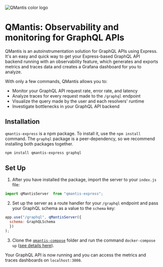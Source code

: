![QMantis color logo](https://i.ibb.co/YjZnTdj/QMantis-logo-color-small2.png)

# QMantis: Observability and monitoring for GraphQL APIs

QMantis is an autoinstrumentation solution for GraphQL APIs using Express. It's an easy and quick way to get your Express-based GraphQL API backend running with an observability feature, which generates and exports metrics and traces data and creates a Grafana dashboard for you to analyze.

With only a few commands, QMantis allows you to:

- Monitor your GraphQL API request rate, error rate, and latency
- Analyze traces for every request made to the `/graphql` endpoint
- Visualize the query made by the user and each resolvers' runtime
- Investigate bottlenecks in your GraphQL API backend

## Installation

`qmantis-express` is a npm package. To install it, use the `npm install` command. The `graphql` package is a peer-dependency, so we recommend installing both packages together.

```bash
npm install qmantis-express graphql
```

## Set Up

1. After you have installed the package, import the server to your `index.js` file:

```javascript
import qMantisServer  from "qmantis-express";
```

2. Set up the server as a route handler for your `/graphql` endpoint and pass your GraphQL schema as a value to the `schema` key:

```javascript
app.use("/graphql", qMantisServer({
  schema: GraphQLSchema
  })
);
```

3. Clone the [`qmantis-compose`](https://github.com/qmantis/qmantis-compose) folder and run the command `docker-compose up` ([see details here](https://github.com/qmantis/qmantis-compose)).


Your GraphQL API is now running and you can access the metrics and traces dashboards on `localhost:3000`.
